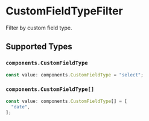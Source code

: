 # CustomFieldTypeFilter

Filter by custom field type.


## Supported Types

### `components.CustomFieldType`

```typescript
const value: components.CustomFieldType = "select";
```

### `components.CustomFieldType[]`

```typescript
const value: components.CustomFieldType[] = [
  "date",
];
```

